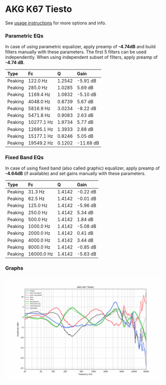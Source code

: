 # AKG K67 Tiesto
See [usage instructions](https://github.com/jaakkopasanen/AutoEq#usage) for more options and info.

### Parametric EQs
In case of using parametric equalizer, apply preamp of **-4.74dB** and build filters manually
with these parameters. The first 5 filters can be used independently.
When using independent subset of filters, apply preamp of **-4.74 dB**.

| Type    | Fc         |      Q | Gain      |
|:--------|:-----------|:-------|:----------|
| Peaking | 122.0 Hz   | 1.2542 | -5.91 dB  |
| Peaking | 285.0 Hz   | 1.0285 | 5.69 dB   |
| Peaking | 1169.4 Hz  | 1.0832 | -5.10 dB  |
| Peaking | 4048.0 Hz  | 0.8739 | 5.67 dB   |
| Peaking | 5816.9 Hz  | 3.0234 | -8.22 dB  |
| Peaking | 5471.8 Hz  | 0.9083 | 2.63 dB   |
| Peaking | 10277.1 Hz | 1.9734 | 5.77 dB   |
| Peaking | 12695.1 Hz | 1.3933 | 2.88 dB   |
| Peaking | 15177.1 Hz | 0.8246 | 5.05 dB   |
| Peaking | 19549.2 Hz | 0.1202 | -11.68 dB |

### Fixed Band EQs
In case of using fixed band (also called graphic) equalizer, apply preamp of **-4.64dB**
(if available) and set gains manually with these parameters.

| Type    | Fc         |      Q | Gain     |
|:--------|:-----------|:-------|:---------|
| Peaking | 31.3 Hz    | 1.4142 | -0.22 dB |
| Peaking | 62.5 Hz    | 1.4142 | -0.01 dB |
| Peaking | 125.0 Hz   | 1.4142 | -5.96 dB |
| Peaking | 250.0 Hz   | 1.4142 | 5.34 dB  |
| Peaking | 500.0 Hz   | 1.4142 | 1.84 dB  |
| Peaking | 1000.0 Hz  | 1.4142 | -5.08 dB |
| Peaking | 2000.0 Hz  | 1.4142 | 0.41 dB  |
| Peaking | 4000.0 Hz  | 1.4142 | 3.44 dB  |
| Peaking | 8000.0 Hz  | 1.4142 | -0.85 dB |
| Peaking | 16000.0 Hz | 1.4142 | -5.63 dB |

### Graphs
![](./AKG%20K67%20Tiesto.png)